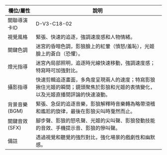 | 欄位/屬性 | 說明 |
|---|---|
| 關聯導演卡ID | D-V3-C18-02 |
| 視覺風格 | 緊張、快速的追逐，強調速度感和人物情緒。 |
| 關鍵色調 | 迷宮的昏暗色調，影狼臉上的紅暈（憤怒/羞恥），光姬臉上的蒼白（恐懼）。 |
| 燈光指導 | 迷宮內局部照明，追逐時光線快速移動，強調速度感；特寫時可加強對比。 |
| 攝影指導 | 快速剪輯追逐畫面，多角度呈現兩人的速度；特寫影狼揪住光姬的瞬間；鏡頭聚焦於影狼和光姬的表情變化，以及光姬直播間評論的快速滾動。 |
| 背景音樂 (BGM) | 緊張、急促的追逐音樂，影狼解釋時音樂轉為略帶滑稽和尷尬的旋律，最後在影狼尖叫時戛然而止。 |
| 關鍵音效 (SFX) | 腳步聲、影狼的怒吼聲、光姬的尖叫聲、影狼發動技能的音效、手機提示音、影狼的慘叫聲。 |
| 備註 | 透過視覺和聽覺的強烈對比，強化場景的戲劇性和幽默感。
